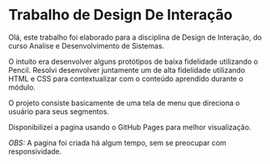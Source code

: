 # Trabalho de Design De Interação

Olá, este trabalho foi elaborado para a disciplina de Design de Interação, do curso Analise e Desenvolvimento de Sistemas.

O intuito era desenvolver alguns protótipos de baixa fidelidade utilizando o Pencil.
Resolvi desenvolver juntamente um de alta fidelidade utilizando HTML e CSS para contextualizar com o conteúdo aprendido durante o módulo.

O projeto consiste basicamente de uma tela de menu que direciona o usuário para seus segmentos.

Disponibilizei a pagina usando o GitHub Pages para melhor visualização.



*OBS:* A pagina foi criada há algum tempo, sem se preocupar com responsividade.